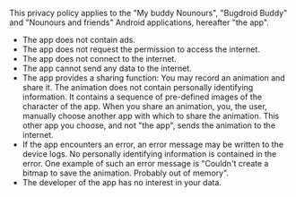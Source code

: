 This privacy policy applies to the "My buddy Nounours", "Bugdroid Buddy" and "Nounours and friends" Android applications, hereafter "the app". 

* The app does not contain ads.
* The app does not request the permission to access the internet.
* The app does not connect to the internet.
* The app cannot send any data to the internet.
* The app provides a sharing function: You may record an animation and share it. The animation does not contain personally identifying information.  It contains a sequence of pre-defined images of the character of the app. When you share an animation, you, the user, manually choose another app with which to share the animation. This other app you choose, and not "the app", sends the animation to the internet.
* If the app encounters an error, an error message may be written to the device logs. No personally identifying information is contained in the error. One example of such an error message is "Couldn't create a bitmap to save the animation.  Probably out of memory".
* The developer of the app has no interest in your data.

